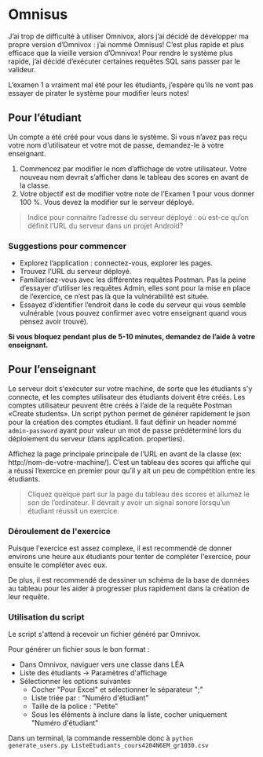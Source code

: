 # Omnisus

J’ai trop de difficulté à utiliser Omnivox, alors j’ai décidé de développer ma propre version d’Omnivox : j’ai nommé Omnisus! C’est plus rapide et plus efficace que la vieille version d’Omnivox! Pour rendre le système plus rapide, j’ai décidé d’exécuter certaines requêtes SQL sans passer par le valideur.

L’examen 1 a vraiment mal été pour les étudiants, j’espère qu’ils ne vont pas essayer de pirater le système pour modifier leurs notes!

## Pour l’étudiant

Un compte a été créé pour vous dans le système. Si vous n’avez pas reçu votre nom d’utilisateur et votre mot de passe, demandez-le à votre enseignant.

1. Commencez par modifier le nom d’affichage de votre utilisateur. Votre nouveau nom devrait s’afficher dans le tableau des scores en avant de la classe.
2. Votre objectif est de modifier votre note de l’Examen 1 pour vous donner 100 %. Vous devez la modifier sur le serveur déployé.

> Indice pour connaitre l’adresse du serveur déployé : où est-ce qu’on définit l’URL du serveur dans un projet Android?

### Suggestions pour commencer

- Explorez l’application : connectez-vous, explorer les pages.
- Trouvez l’URL du serveur déployé.
- Familiarisez-vous avec les différentes requêtes Postman. Pas la peine d’essayer d’utiliser les requêtes Admin, elles sont pour la mise en place de l’exercice, ce n’est pas là que la vulnérabilité est située.
- Essayez d’identifier l’endroit dans le code du serveur qui vous semble vulnérable (vous pouvez confirmer avec votre enseignant quand vous pensez avoir trouvé).

**Si vous bloquez pendant plus de 5-10 minutes, demandez de l’aide à votre enseignant.**

## Pour l’enseignant

Le serveur doit s'exécuter sur votre machine, de sorte que les étudiants s'y connecte, et les comptes utilisateur des étudiants doivent être créés. Les comptes utilisateur peuvent être créés à l’aide de la requête Postman «Create students». Un script python permet de générer rapidement le json pour la création des comptes étudiant. Il faut définir un header nommé `admin-password` ayant pour valeur un mot de passe prédéterminé lors du déploiement du serveur (dans application. properties).

Affichez la page principale principale de l’URL  en avant de la classe (ex: http://nom-de-votre-machine/). C’est un tableau des scores qui affiche qui a réussi l’exercice en premier pour qu’il y ait un peu de compétition entre les étudiants.

> Cliquez quelque part sur la page du tableau des scores et allumez le son de l’ordinateur. Il devrait y avoir un signal sonore lorsqu’un étudiant réussit un exercice.

### Déroulement de l'exercice

Puisque l'exercice est assez complexe, il est recommendé de donner environs une heure aux étudiants pour tenter de compléter l'exercice, pour ensuite le compléter avec eux.

De plus, il est recommendé de dessiner un schéma de la base de données au tableau pour les aider à progresser plus rapidement dans la création de leur requête.

### Utilisation du script

Le script s'attend à recevoir un fichier généré par Omnivox. 

Pour générer un fichier sous le bon format :

- Dans Omnivox, naviguer vers une classe dans LÉA
- Liste des étudiants -> Paramètres d'affichage
- Sélectionner les options suivantes
  - Cocher "Pour Excel" et sélectionner le séparateur ";"
  - Liste triée par : "Numéro d'étudiant"
  - Taille de la police : "Petite"
  - Sous les éléments à inclure dans la liste, cocher uniquement "Numéro d'étudiant"

Dans un terminal, la commande ressemble donc à `python generate_users.py ListeEtudiants_cours4204N6EM_gr1030.csv`

